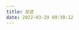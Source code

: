 ```yaml
---
title: 足迹
date: 2022-03-29 09:30:12
---
```

<head>
    <script src="http://code.jquery.com/jquery-1.9.1.min.js"></script>
    <script type="text/javascript" src="jquery-jvectormap-2.0.5.min.js"></script>
    <link href="jquery-jvectormap-2.0.5.css" rel="stylesheet" media="screen">
</head>
